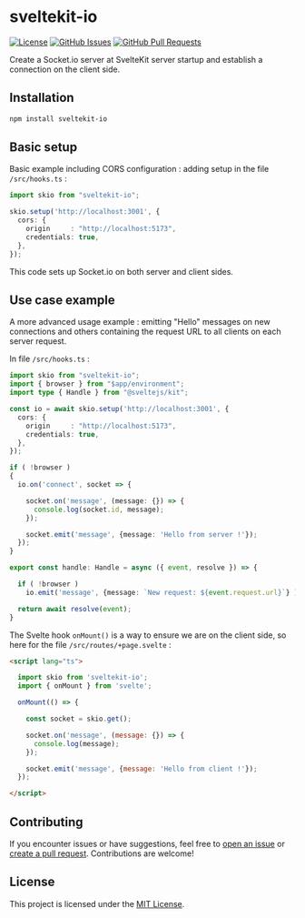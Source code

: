 # sveltekit-io

[![License](https://img.shields.io/badge/license-MIT-green.svg)](https://opensource.org/licenses/MIT)
[![GitHub Issues](https://img.shields.io/github/issues/cedrictailly/sveltekit-io)](https://github.com/cedrictailly/sveltekit-io/issues)
[![GitHub Pull Requests](https://img.shields.io/github/issues-pr/cedrictailly/sveltekit-io)](https://github.com/cedrictailly/sveltekit-io/pulls)

Create a Socket.io server at SvelteKit server startup and establish a connection on the client side.

## Installation

```bash
npm install sveltekit-io
```

## Basic setup

Basic example including CORS configuration : adding setup in the file `/src/hooks.ts` :

```typescript
import skio from "sveltekit-io";

skio.setup('http://localhost:3001', {
  cors: {
    origin     : "http://localhost:5173",
    credentials: true,
  },
});
```

This code sets up Socket.io on both server and client sides.

## Use case example

A more advanced usage example : emitting "Hello" messages on new connections and others containing the request URL to all clients on each server request.

In file `/src/hooks.ts` :

```typescript
import skio from "sveltekit-io";
import { browser } from "$app/environment";
import type { Handle } from "@sveltejs/kit";

const io = await skio.setup('http://localhost:3001', {
  cors: {
    origin     : "http://localhost:5173",
    credentials: true,
  },
});

if ( !browser )
{
  io.on('connect', socket => {

    socket.on('message', (message: {}) => {
      console.log(socket.id, message);
    });

    socket.emit('message', {message: 'Hello from server !'});
  });
}

export const handle: Handle = async ({ event, resolve }) => {

  if ( !browser )
    io.emit('message', {message: `New request: ${event.request.url}`} );

  return await resolve(event);
}
```

The Svelte hook `onMount()` is a way to ensure we are on the client side, so here for the file `/src/routes/+page.svelte` :

```html
<script lang="ts">

  import skio from 'sveltekit-io';
  import { onMount } from 'svelte';

  onMount(() => {

    const socket = skio.get();

    socket.on('message', (message: {}) => {
      console.log(message);
    });

    socket.emit('message', {message: 'Hello from client !'});
  });

</script>
```

## Contributing

If you encounter issues or have suggestions, feel free to [open an issue](https://github.com/cedrictailly/sveltekit-io/issues) or [create a pull request](https://github.com/cedrictailly/sveltekit-io/pulls). Contributions are welcome!

## License

This project is licensed under the [MIT License](LICENSE).
